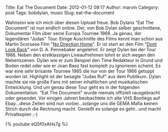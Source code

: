 Title: Eat The Document
Date: 2012-01-12 09:17
Author: marvin
Category: post
Tags: bobdylan, music
Slug: eat-the-document

Wahnsinn wie ich mich über diesen Upload freue. Bob Dylans "Eat The
Document" ist nun endlich online. Der, von Bob Dylan selber
geschnittene, Dokumentar Film über seine Europa Tournee 1966. Ja genau,
der legendären "Judas" Tour. Einige Auschnitte des Films kennt man schon
aus Martin Scorsese Film "[No Direction
Home](http://de.wikipedia.org/wiki/No_Direction_Home_%E2%80%93_Bob_Dylan)".
Er ist start an den Film "[Dont Look
Back](http://de.wikipedia.org/wiki/Dont_Look_Back)" von D. A. Pennebaker
angelehnt. Er zeigt Dylan bei der Tour 1966. Neben den erstklassigen
Liveaufnehmen lohnt er sich wegen den Nebenszenen. Dylan wie er zum
Beispiel den Time Redakteur in Grund und Boden redet oder wie er Joan
Baez fast komplett zu ignorieren scheint. Es war eine sehr brisante
Tournee 1965 die nur von der Tour 1966 getoppt worden ist. Highlight ist
der besagte "Judas Ruf" aus dem Publikum. Dylan machte sie nie große
Fans mit seiner inhaltlichen und musikalischen Entwicklung. Und um genau
diese Tour geht es in der folgenden Dokumentation. "Eat The Document"
wurde niemals offiziell rausgebracht oder gesendet. Vor einigen Jahren
beobachtete ich alte VHS Bootlegs auf Ebay...diese Zeiten sind nun
vorbei...solange uns die GEMA Mafia keinen Strich durch die Rechnung
macht. Genießt es solange es geht...und macht Privatkopien ;-)

{% youtube eQ5f0xAHs7g %}

